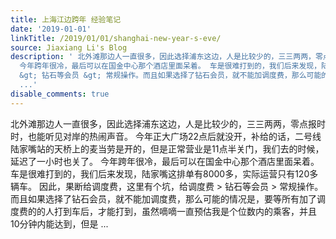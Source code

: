 ```yaml
---
title: 上海江边跨年 经验笔记
date: '2019-01-01'
linkTitle: /2019/01/01/shanghai-new-year-s-eve/
source: Jiaxiang Li's Blog
description: ' 北外滩那边人一直很多，因此选择浦东这边，人是比较少的，三三两两，零点报时时，也能听见对岸的热闹声音。 今年正大广场22点后就没开，补给的话，二号线陆家嘴站的天桥上的麦当劳是开的，但是正常营业是11点半关门，我们去的时候，延迟了一小时也关了。
  今年跨年很冷，最后可以在国金中心那个酒店里面呆着。 车是很难打到的，我们后来发现，陆家嘴这排单有8000多，实际运营只有120多辆车。 因此，果断给调度费，这里有个坑，给调度费
  &gt; 钻石等会员 &gt; 常规操作。而且如果选择了钻石会员，就不能加调度费，那么可能的情况是，要等所有加了调度费的的人打到车后，才能打到，虽然嘀嘀一直预估我是个位数内的乘客，并且10分钟内能达到，但是
  ...'
disable_comments: true
---
```

 北外滩那边人一直很多，因此选择浦东这边，人是比较少的，三三两两，零点报时时，也能听见对岸的热闹声音。 今年正大广场22点后就没开，补给的话，二号线陆家嘴站的天桥上的麦当劳是开的，但是正常营业是11点半关门，我们去的时候，延迟了一小时也关了。 今年跨年很冷，最后可以在国金中心那个酒店里面呆着。 车是很难打到的，我们后来发现，陆家嘴这排单有8000多，实际运营只有120多辆车。 因此，果断给调度费，这里有个坑，给调度费 &gt; 钻石等会员 &gt; 常规操作。而且如果选择了钻石会员，就不能加调度费，那么可能的情况是，要等所有加了调度费的的人打到车后，才能打到，虽然嘀嘀一直预估我是个位数内的乘客，并且10分钟内能达到，但是 ...